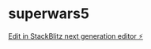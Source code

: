 # superwars5

[Edit in StackBlitz next generation editor ⚡️](https://stackblitz.com/~/github.com/MUKILAN019/superwars5)